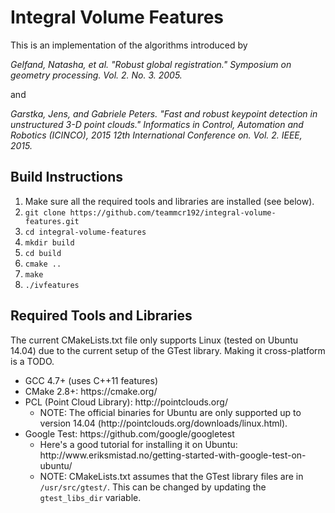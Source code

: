 # Integral Volume Features

This is an implementation of the algorithms introduced by

<i>Gelfand, Natasha, et al. "Robust global registration." Symposium on geometry processing. Vol. 2. No. 3. 2005.</i>

and

<i>Garstka, Jens, and Gabriele Peters. "Fast and robust keypoint detection in unstructured 3-D point clouds." Informatics in Control, Automation and Robotics (ICINCO), 2015 12th International Conference on. Vol. 2. IEEE, 2015.</i>

Build Instructions
----------

<ol>
  <li>Make sure all the required tools and libraries are installed (see below).</li>
  <li><code>git clone https://github.com/teammcr192/integral-volume-features.git</code></li>
  <li><code>cd integral-volume-features</code></li>
  <li><code>mkdir build</code></li>
  <li><code>cd build</code></li>
  <li><code>cmake ..</code></li>
  <li><code>make</code></li>
  <li><code>./ivfeatures</code></li>
</ol>

Required Tools and Libraries
----------

The current CMakeLists.txt file only supports Linux (tested on Ubuntu 14.04) due to the current setup of the GTest library. Making it cross-platform is a TODO.

<ul>
  <li>GCC 4.7+ (uses C++11 features)</li>
  <li>CMake 2.8+: https://cmake.org/</li>
  <li>PCL (Point Cloud Library): http://pointclouds.org/
    <ul>
      <li>NOTE: The official binaries for Ubuntu are only supported up to version 14.04 (http://pointclouds.org/downloads/linux.html).</li>
    </ul>
  </li>
  <li>Google Test: https://github.com/google/googletest
    <ul>
      <li>Here's a good tutorial for installing it on Ubuntu: http://www.eriksmistad.no/getting-started-with-google-test-on-ubuntu/</li>
      <li>NOTE: CMakeLists.txt assumes that the GTest library files are in <code>/usr/src/gtest/</code>. This can be changed by updating the <code>gtest_libs_dir</code> variable.</li>
    </ul>
  </li>
</ul>
